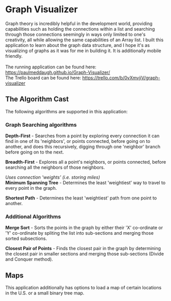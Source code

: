 # Graph Visualizer
Graph theory is incredibly helpful in the development world, providing capabilities such as holding the connections within a list and searching through those connections seemingly in ways only limited to one's creativity, all while allowing the same capabilities of an Array list. I built this application to learn about the graph data structure, and I hope it's as visualizing of graphs as it was for me in building it. It is additionally mobile friendly. </br></br>
The running application can be found here: https://paulmeddaugh.github.io/Graph-Visualizer/</br>
The Trello board can be found here: https://trello.com/b/0vXmvjiV/graph-visualizer

## The Algorithm Cast
The following algorithms are supported in this application:

### Graph Searching algorithms
<b>Depth-First</b> - Searches from a point by exploring every connection it can find in one of its 'neighbors', or points connected, before going on to another, and does this recursively, digging through one 'neighbor' branch before going on to the next.

<b>Breadth-First</b> - Explores all a point's neighbors, or points connected, before searching all the neighbors of those neighbors.

<i>Uses connection 'weights' (i.e. storing miles)</i></br>
<b>Minimum Spanning Tree</b> - Determines the least 'weightiest' way to travel to every point in the graph.

<b>Shortest Path</b> - Determines the least 'weightiest' path from one point to another.

### Additional Algorithms
<b>Merge Sort</b> - Sorts the points in the graph by either their 'X' co-ordinate or 'Y' co-ordinate by spliting the list into sub-sections and merging those sorted subsections.

<b>Closest Pair of Points</b> - Finds the closest pair in the graph by determining the closest pair in smaller sections and merging those sub-sections (Divide and Conquer method).

## Maps
This application additionally has options to load a map of certain locations in the U.S. or a small binary tree map.